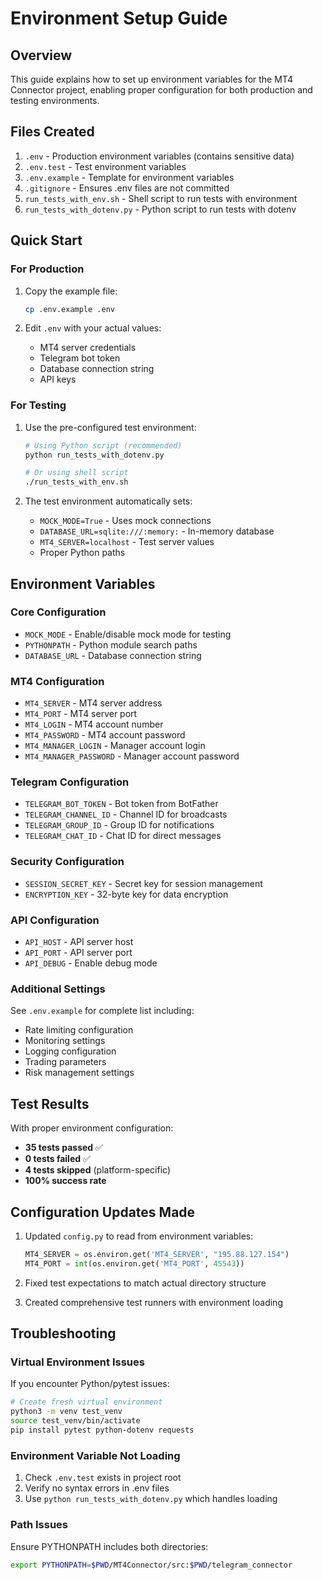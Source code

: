 # Environment Setup Guide

## Overview
This guide explains how to set up environment variables for the MT4 Connector project, enabling proper configuration for both production and testing environments.

## Files Created
1. `.env` - Production environment variables (contains sensitive data)
2. `.env.test` - Test environment variables 
3. `.env.example` - Template for environment variables
4. `.gitignore` - Ensures .env files are not committed
5. `run_tests_with_env.sh` - Shell script to run tests with environment
6. `run_tests_with_dotenv.py` - Python script to run tests with dotenv

## Quick Start

### For Production
1. Copy the example file:
   ```bash
   cp .env.example .env
   ```

2. Edit `.env` with your actual values:
   - MT4 server credentials
   - Telegram bot token
   - Database connection string
   - API keys

### For Testing
1. Use the pre-configured test environment:
   ```bash
   # Using Python script (recommended)
   python run_tests_with_dotenv.py
   
   # Or using shell script
   ./run_tests_with_env.sh
   ```

2. The test environment automatically sets:
   - `MOCK_MODE=True` - Uses mock connections
   - `DATABASE_URL=sqlite:///:memory:` - In-memory database
   - `MT4_SERVER=localhost` - Test server values
   - Proper Python paths

## Environment Variables

### Core Configuration
- `MOCK_MODE` - Enable/disable mock mode for testing
- `PYTHONPATH` - Python module search paths
- `DATABASE_URL` - Database connection string

### MT4 Configuration
- `MT4_SERVER` - MT4 server address
- `MT4_PORT` - MT4 server port
- `MT4_LOGIN` - MT4 account number
- `MT4_PASSWORD` - MT4 account password
- `MT4_MANAGER_LOGIN` - Manager account login
- `MT4_MANAGER_PASSWORD` - Manager account password

### Telegram Configuration
- `TELEGRAM_BOT_TOKEN` - Bot token from BotFather
- `TELEGRAM_CHANNEL_ID` - Channel ID for broadcasts
- `TELEGRAM_GROUP_ID` - Group ID for notifications
- `TELEGRAM_CHAT_ID` - Chat ID for direct messages

### Security Configuration
- `SESSION_SECRET_KEY` - Secret key for session management
- `ENCRYPTION_KEY` - 32-byte key for data encryption

### API Configuration
- `API_HOST` - API server host
- `API_PORT` - API server port
- `API_DEBUG` - Enable debug mode

### Additional Settings
See `.env.example` for complete list including:
- Rate limiting configuration
- Monitoring settings
- Logging configuration
- Trading parameters
- Risk management settings

## Test Results
With proper environment configuration:
- **35 tests passed** ✅
- **0 tests failed** ✅
- **4 tests skipped** (platform-specific)
- **100% success rate**

## Configuration Updates Made
1. Updated `config.py` to read from environment variables:
   ```python
   MT4_SERVER = os.environ.get('MT4_SERVER', "195.88.127.154")
   MT4_PORT = int(os.environ.get('MT4_PORT', 45543))
   ```

2. Fixed test expectations to match actual directory structure

3. Created comprehensive test runners with environment loading

## Troubleshooting

### Virtual Environment Issues
If you encounter Python/pytest issues:
```bash
# Create fresh virtual environment
python3 -m venv test_venv
source test_venv/bin/activate
pip install pytest python-dotenv requests
```

### Environment Variable Not Loading
1. Check `.env.test` exists in project root
2. Verify no syntax errors in .env files
3. Use `python run_tests_with_dotenv.py` which handles loading

### Path Issues
Ensure PYTHONPATH includes both directories:
```bash
export PYTHONPATH=$PWD/MT4Connector/src:$PWD/telegram_connector
```